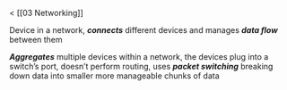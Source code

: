 < [[03 Networking]]

Device in a network, ***connects*** different devices and manages ***data flow*** between them

***Aggregates*** multiple devices within a network, the devices plug into a switch’s port, doesn’t perform routing, uses ***packet switching*** breaking down data into smaller more manageable chunks of data